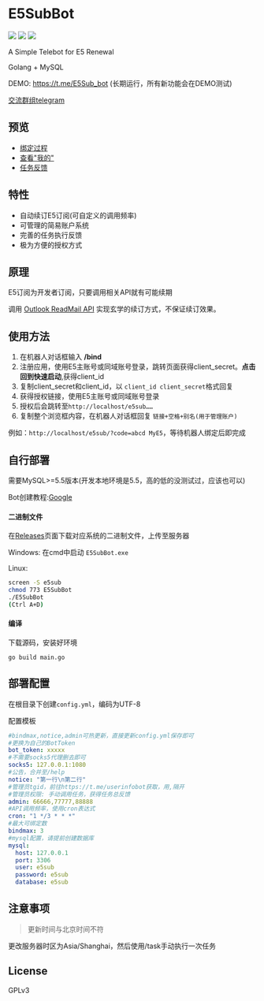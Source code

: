 # E5SubBot

![](https://img.shields.io/github/go-mod/go-version/iyear/E5SubBot)
![](https://img.shields.io/badge/license-GPL-lightgrey.svg)
![](https://img.shields.io/github/v/release/iyear/E5SubBot?color=green)

A Simple Telebot for E5 Renewal

Golang + MySQL

DEMO: https://t.me/E5Sub_bot (长期运行，所有新功能会在DEMO测试)

[交流群组telegram](https://t.me/e5subbot)

## 预览
- [绑定过程](https://raw.githubusercontent.com/iyear/E5SubBot/master/pics/bind.JPG)
- [查看"我的"](https://raw.githubusercontent.com/iyear/E5SubBot/master/pics/my.JPG)
- [任务反馈](https://raw.githubusercontent.com/iyear/E5SubBot/master/pics/task.JPG)

## 特性

- 自动续订E5订阅(可自定义的调用频率)
- 可管理的简易账户系统
- 完善的任务执行反馈
- 极为方便的授权方式


## 原理

E5订阅为开发者订阅，只要调用相关API就有可能续期

调用 [Outlook ReadMail API](https://docs.microsoft.com/zh-cn/graph/api/user-list-messages?view=graph-rest-1.0&tabs=http) 实现玄学的续订方式，不保证续订效果。

## 使用方法

1. 在机器人对话框输入 **/bind**
2. 注册应用，使用E5主账号或同域账号登录，跳转页面获得client_secret。**点击回到快速启动**,获得client_id
3. 复制client_secret和client_id，以 `client_id client_secret`格式回复
4. 获得授权链接，使用E5主账号或同域账号登录
5. 授权后会跳转至`http://localhost/e5sub……`
6. 复制整个浏览框内容，在机器人对话框回复 `链接+空格+别名(用于管理账户)`

例如：`http://localhost/e5sub/?code=abcd MyE5`，等待机器人绑定后即完成

## 自行部署
需要MySQL>=5.5版本(开发本地环境是5.5，高的低的没测试过，应该也可以)

Bot创建教程:[Google](https://www.google.com/search?q=telegram+Bot%E5%88%9B%E5%BB%BA%E6%95%99%E7%A8%8B)
#### 二进制文件

在[Releases](https://github.com/iyear/E5SubBot/releases)页面下载对应系统的二进制文件，上传至服务器

Windows: 在cmd中启动 `E5SubBot.exe`

Linux: 

```bash
screen -S e5sub
chmod 773 E5SubBot
./E5SubBot
(Ctrl A+D)
```
#### 编译

下载源码，安装好环境

```shell
go build main.go
```

## 部署配置

在根目录下创建`config.yml`，编码为UTF-8

配置模板

```yaml
#bindmax,notice,admin可热更新，直接更新config.yml保存即可
#更换为自己的BotToken
bot_token: xxxxx
#不需要socks5代理删去即可
socks5: 127.0.0.1:1080
#公告，合并至/help
notice: "第一行\n第二行"
#管理员tgid，前往https://t.me/userinfobot获取，用,隔开
#管理员权限: 手动调用任务，获得任务总反馈
admin: 66666,77777,88888
#API调用频率，使用cron表达式
cron: "1 */3 * * *"
#最大可绑定数
bindmax: 3
#mysql配置，请提前创建数据库
mysql:
  host: 127.0.0.1
  port: 3306
  user: e5sub
  password: e5sub
  database: e5sub
```

## 注意事项
> 更新时间与北京时间不符

更改服务器时区为Asia/Shanghai，然后使用/task手动执行一次任务


## License

GPLv3 
